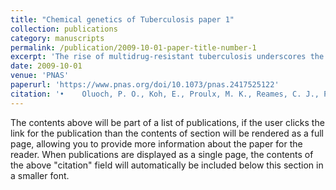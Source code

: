 ```yaml
---
title: "Chemical genetics of Tuberculosis paper 1"
collection: publications
category: manuscripts
permalink: /publication/2009-10-01-paper-title-number-1
excerpt: 'The rise of multidrug-resistant tuberculosis underscores the urgent need for novel tuberculosis (TB) drugs while prioritizing synergistic drug combinations. Multiple studies have delineated bacterial pathways influencing antibiotic efficacy and uncovered druggable pathways that synergize with TB therapies. However, most studies are conducted in vitro, limiting our understanding of how the host environment influences these chemical–genetic interactions (CGIs). Using an inducible mutant library targeting essential Mycobacterium tuberculosis (Mtb) genes to characterize CGIs of first-line drugs during infection, this study reveals drug-specific and drug-agnostic CGIs that differ significantly from those observed in vitro. Synergistic CGIs comprised distinct metabolic pathways mediating antibiotic efficacy, revealing unexplored mechanisms of drug action, and defining potential drug targets that would synergize with frontline antitubercular drugs.'
date: 2009-10-01
venue: 'PNAS'
paperurl: 'https://www.pnas.org/doi/10.1073/pnas.2417525122'
citation: '•	Oluoch, P. O., Koh, E., Proulx, M. K., Reames, C. J., Papavinasasundaram, K. G., Murphy, K. C., Zimmerman, M. D., Dartois, V., & Sassetti, C. M. (2025). Chemical genetic interactions elucidate pathways controlling tuberculosis antibiotic efficacy during infection. Proceedings of the National Academy of Sciences, 122(9), e2417525122.'
---
```

The contents above will be part of a list of publications, if the user clicks the link for the publication than the contents of section will be rendered as a full page, allowing you to provide more information about the paper for the reader. When publications are displayed as a single page, the contents of the above "citation" field will automatically be included below this section in a smaller font.
